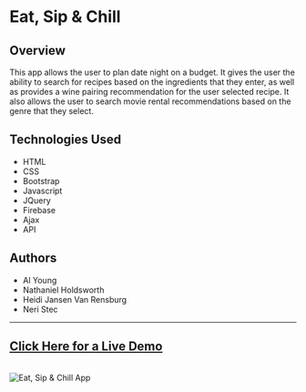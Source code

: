 # Eat, Sip & Chill

## Overview

This app allows the user to plan date night on a budget.  It gives the user the ability to search for recipes based on the ingredients that they enter, as well as provides a wine pairing recommendation for the user selected recipe.  It also allows the user to search movie rental recommendations based on the genre that they select. 

## Technologies Used

- HTML
- CSS
- Bootstrap
- Javascript
- JQuery
- Firebase
- Ajax
- API

## Authors

- Al Young
- Nathaniel Holdsworth
- Heidi Jansen Van Rensburg
- Neri Stec
<hr>

## [Click Here for a Live Demo](https://packleader206.github.io/Class-Project-1/)
<br>

<img src="https://packleader206.github.io/Class-Project-1/assets/images/eatSipChill_screenshot.png" alt="Eat, Sip & Chill App">
